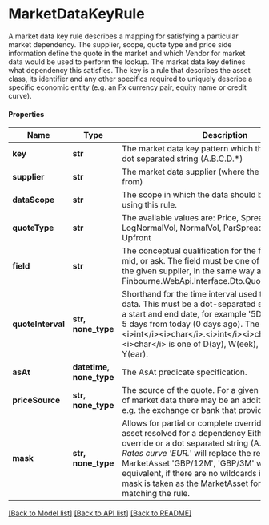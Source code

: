# MarketDataKeyRule

A market data key rule describes a mapping for satisfying a particular market dependency. The supplier, scope, quote type and price side  information define the quote in the market and which Vendor for market data would be used to perform the lookup.  The market data key defines what dependency this satisfies. The key is a rule that describes the asset class, its identifier and any other  specifics required to uniquely describe a specific economic entity (e.g. an Fx currency pair, equity name or credit curve).

#### Properties
Name | Type | Description | Notes
------------ | ------------- | ------------- | -------------
**key** | **str** | The market data key pattern which this is a rule for. A dot separated string (A.B.C.D.*) | 
**supplier** | **str** | The market data supplier (where the data comes from) | 
**dataScope** | **str** | The scope in which the data should be found when using this rule. | 
**quoteType** | **str** | The available values are: Price, Spread, Rate, LogNormalVol, NormalVol, ParSpread, IsdaSpread, Upfront | 
**field** | **str** | The conceptual qualification for the field, such as bid, mid, or ask.  The field must be one of a defined set for the given supplier, in the same way as it  is for the Finbourne.WebApi.Interface.Dto.Quotes.QuoteSeriesId | 
**quoteInterval** | **str, none_type** | Shorthand for the time interval used to select market data. This must be a dot-separated string              nominating a start and end date, for example &#x27;5D.0D&#x27; to look back 5 days from today (0 days ago). The syntax              is &lt;i&gt;int&lt;/i&gt;&lt;i&gt;char&lt;/i&gt;.&lt;i&gt;int&lt;/i&gt;&lt;i&gt;char&lt;/i&gt;, where &lt;i&gt;char&lt;/i&gt; is one of D(ay), W(eek), M(onth) or Y(ear). | [optional] 
**asAt** | **datetime, none_type** | The AsAt predicate specification. | [optional] 
**priceSource** | **str, none_type** | The source of the quote. For a given provider/supplier of market data there may be an additional qualifier, e.g. the exchange or bank that provided the quote | [optional] 
**mask** | **str, none_type** | Allows for partial or complete override of the market asset resolved for a dependency  Either a named override or a dot separated string (A.B.C.D.*).  e.g. for Rates curve &#x27;EUR.*&#x27; will replace the resolve MarketAsset &#x27;GBP/12M&#x27;, &#x27;GBP/3M&#x27; with the EUR equivalent, if there  are no wildcards in the mask, the mask is taken as the MarketAsset for any dependency matching the rule. | [optional] 

[[Back to Model list]](../README.md#documentation-for-models) [[Back to API list]](../README.md#documentation-for-api-endpoints) [[Back to README]](../README.md)

